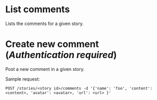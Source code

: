 # List comments

 Lists the comments for a given story. 
 
# Create new comment (*Authentication required*)
 
 Post a new comment in a given story.  
 
 Sample request:
 
 ```
 POST /stories/<story id>/comments -d '{'name': 'foo', 'content': <content>, 'avatar': <avatar>, 'url': <url> }' 
 ```

